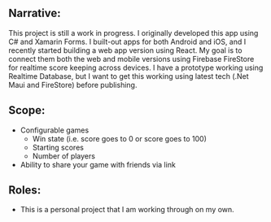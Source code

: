 ## Narrative:
This project is still a work in progress. I originally developed this app using C# and Xamarin Forms. I built-out apps for both Android and iOS, and I recently started building a web app version using React. My goal is to connect them both the web and mobile versions using Firebase FireStore for realtime score keeping across devices. I have a prototype working using Realtime Database, but I want to get this working using latest tech (.Net Maui and FireStore) before publishing. 

## Scope:
- Configurable games
   - Win state (i.e. score goes to 0 or score goes to 100)
   - Starting scores
   - Number of players
- Ability to share your game with friends via link

## Roles:
- This is a personal project that I am working through on my own. 